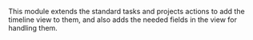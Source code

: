 This module extends the standard tasks and projects actions to add the
timeline view to them, and also adds the needed fields in the view for
handling them.
